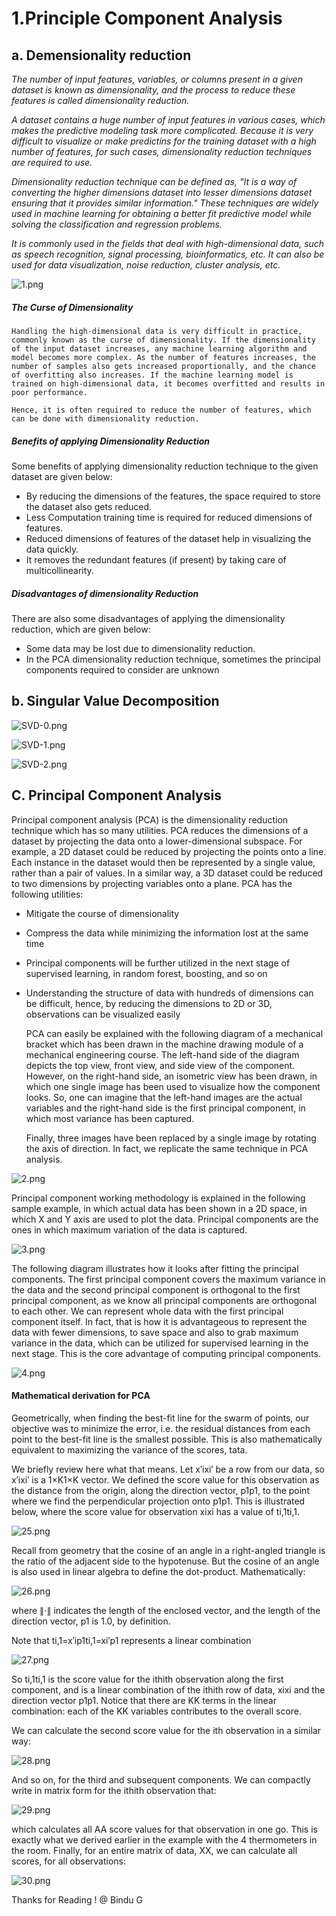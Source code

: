 # 1.Principle Component Analysis

## a. Demensionality reduction

*The number of input features, variables, or columns present in a given dataset is known as dimensionality, and the process to reduce these features is called dimensionality reduction.* 

*A dataset contains a huge number of input features in various cases, which makes the predictive modeling task more complicated. Because it is very difficult to visualize or make predictins for the training dataset with a high number of features, for such cases, dimensionality reduction techniques are required to use.*

*Dimensionality reduction technique can be defined as, "It is a way of converting the higher dimensions dataset into lesser dimensions dataset ensuring that it provides similar information." These techniques are widely used in machine learning for obtaining a better fit predictive model while solving the classification and regression problems.*

*It is commonly used in the fields that deal with high-dimensional data, such as speech recognition, signal processing, bioinformatics, etc. It can also be used for data visualization, noise reduction, cluster analysis, etc.*


![1.png](attachment:1.png)

#####   The Curse of Dimensionality


    Handling the high-dimensional data is very difficult in practice, commonly known as the curse of dimensionality. If the dimensionality of the input dataset increases, any machine learning algorithm and model becomes more complex. As the number of features increases, the number of samples also gets increased proportionally, and the chance of overfitting also increases. If the machine learning model is trained on high-dimensional data, it becomes overfitted and results in poor performance.
    
    Hence, it is often required to reduce the number of features, which can be done with dimensionality reduction.


##### Benefits of applying Dimensionality Reduction

Some benefits of applying dimensionality reduction technique to the given dataset are given below:

*	By reducing the dimensions of the features, the space required to store the dataset also gets reduced.
*	Less Computation training time is required for reduced dimensions of features.
*	Reduced dimensions of features of the dataset help in visualizing the data quickly.
*	It removes the redundant features (if present) by taking care of multicollinearity.


 ##### Disadvantages of dimensionality Reduction

There are also some disadvantages of applying the dimensionality reduction, which are given below:

*	Some data may be lost due to dimensionality reduction.
*	In the PCA dimensionality reduction technique, sometimes the principal components required to consider are unknown


## b. Singular Value Decomposition

![SVD-0.png](attachment:SVD-0.png)

![SVD-1.png](attachment:SVD-1.png)

![SVD-2.png](attachment:SVD-2.png)




## C. Principal Component Analysis


    
   Principal component analysis (PCA) is the dimensionality reduction technique which has so many utilities. PCA reduces the dimensions of a dataset by projecting the data onto a lower-dimensional subspace. For example, a 2D dataset could be reduced by projecting the points onto a line. Each instance in the dataset would then be represented by a single value, rather than a pair of values. In a similar way, a 3D dataset could be reduced to two dimensions by projecting variables onto a plane. PCA has the following utilities:
    
*	Mitigate the course of dimensionality
*	Compress the data while minimizing the information lost at the same time
*	Principal components will be further utilized in the next stage of supervised learning, in random forest, boosting, and so on
*	Understanding the structure of data with hundreds of dimensions can be difficult, hence, by reducing the dimensions to 2D or 3D, observations can be visualized easily

    PCA can easily be explained with the following diagram of a mechanical bracket which has been drawn in the machine drawing module of a mechanical engineering course. The left-hand side of the diagram depicts the top view, front view, and side view of the component. However, on the right-hand side, an isometric view has been drawn, in which one single image has been used to visualize how the component looks. So, one can imagine that the left-hand images are the actual variables and the right-hand side is the first principal component, in which most variance has been captured.
    
    Finally, three images have been replaced by a single image by rotating the axis of direction. In fact, we replicate the same technique in PCA analysis.


![2.png](attachment:2.png)

Principal component working methodology is explained in the following sample example, in which actual data has been shown in a 2D space, in which X and Y axis are used to plot the data. Principal components are the ones in which maximum variation of the data is captured.

![3.png](attachment:3.png)

The following diagram illustrates how it looks after fitting the principal components. The first principal component covers the maximum variance in the data and the second principal component is orthogonal to the first principal component, as we know all principal components are orthogonal to each other. We can represent whole data with the first principal component itself. In fact, that is how it is advantageous to represent the data with fewer dimensions, to save space and also to grab maximum variance in the data, which can be utilized for supervised learning in the next stage. This is the core advantage of computing principal components.

![4.png](attachment:4.png)

#### Mathematical derivation for PCA

Geometrically, when finding the best-fit line for the swarm of points, our objective was to minimize the error, i.e. the residual distances from each point to the best-fit line is the smallest possible. This is also mathematically equivalent to maximizing the variance of the scores, tata.

We briefly review here what that means. Let x′ixi′ be a row from our data, so x′ixi′ is a 1×K1×K vector. We defined the score value for this observation as the distance from the origin, along the direction vector, p1p1, to the point where we find the perpendicular projection onto p1p1. This is illustrated below, where the score value for observation xixi has a value of ti,1ti,1.


![25.png](attachment:25.png)

Recall from geometry that the cosine of an angle in a right-angled triangle is the ratio of the adjacent side to the hypotenuse. But the cosine of an angle is also used in linear algebra to define the dot-product. Mathematically:

![26.png](attachment:26.png)

where ∥⋅∥ indicates the length of the enclosed vector, and the length of the direction vector, p1 is 1.0, by definition.

Note that ti,1=x′ip1ti,1=xi′p1 represents a linear combination


![27.png](attachment:27.png)

So ti,1ti,1 is the score value for the ithith observation along the first component, and is a linear combination of the ithith row of data, xixi and the direction vector p1p1. Notice that there are KK terms in the linear combination: each of the KK variables contributes to the overall score.

We can calculate the second score value for the ith observation in a similar way:


![28.png](attachment:28.png)

And so on, for the third and subsequent components. We can compactly write in matrix form for the ithith observation that:



![29.png](attachment:29.png)

which calculates all AA score values for that observation in one go. This is exactly what we derived earlier in the example with the 4 thermometers in the room.
Finally, for an entire matrix of data, XX, we can calculate all scores, for all observations:


![30.png](attachment:30.png)

Thanks for Reading ! @ Bindu G
